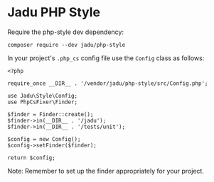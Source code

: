 # Jadu PHP Style

Require the php-style dev dependency:

```
composer require --dev jadu/php-style
```

In your project's `.php_cs` config file use the `Config` class as follows:

```
<?php

require_once __DIR__ . '/vendor/jadu/php-style/src/Config.php';

use Jadu\Style\Config;
use PhpCsFixer\Finder;

$finder = Finder::create();
$finder->in(__DIR__ . '/jadu');
$finder->in(__DIR__ . '/tests/unit');

$config = new Config();
$config->setFinder($finder);

return $config;

```

Note: Remember to set up the finder appropriately for your project.
